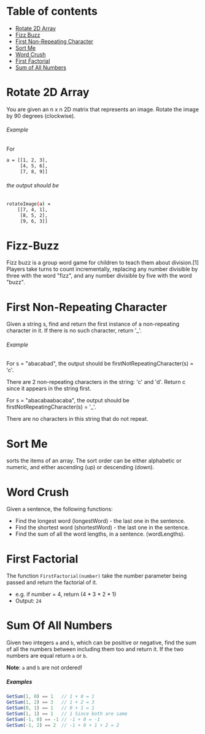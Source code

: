 Table of contents
=================

  * [Rotate 2D Array](#rotate-2d-array)
  * [Fizz Buzz](#fizz-buzz)
  * [First Non-Repeating Character](#first-non-repeating-character)
  * [Sort Me](#sort-me)
  * [Word Crush](#word-crush)
  * [First Factorial](#first-factorial)
  * [Sum of All Numbers](#sum-of-all-numbers)


Rotate 2D Array
============

You are given an n x n 2D matrix that represents an image. Rotate the image by 90 degrees (clockwise).

###### Example

For

``` bash
a = [[1, 2, 3],
     [4, 5, 6],
     [7, 8, 9]]
```     
###### the output should be

``` bash
rotateImage(a) =
    [[7, 4, 1],
     [8, 5, 2],
     [9, 6, 3]]
```

Fizz-Buzz
============
Fizz buzz is a group word game for children to teach them about division.[1] Players take turns to count incrementally, replacing any number divisible by three with the word "fizz", and any number divisible by five with the word "buzz".


First Non-Repeating Character
============

Given a string s, find and return the first instance of a non-repeating character in it. If there is no such character, return '_'.

###### Example

For s = "abacabad", the output should be firstNotRepeatingCharacter(s) = 'c'.

There are 2 non-repeating characters in the string: 'c' and 'd'. Return c since it appears in the string first.

For s = "abacabaabacaba", the output should be firstNotRepeatingCharacter(s) = '_'.

There are no characters in this string that do not repeat.


Sort Me
============

sorts the items of an array. The sort order can be either alphabetic or numeric, and either ascending (up) or descending (down).


Word Crush
============

Given a sentence, the following functions:
* Find the longest word (longestWord) - the last one in the sentence.
* Find the shortest word (shortestWord) - the last one in the sentence.
* Find the sum of all the word lengths, in a sentence. (wordLengths).


First Factorial
============

The function `FirstFactorial(number)` take the number parameter being passed and return the factorial of it.

* e.g. if number = 4, return (4 * 3 * 2 * 1)
* Output: `24`


Sum Of All Numbers
============

Given two integers `a` and `b`, which can be positive or negative, find the sum of all the numbers between including them too and return it. If the two numbers are equal return `a` or `b`.

**Note**: `a` and `b` are not ordered!

##### Examples
```js
GetSum(1, 0) == 1   // 1 + 0 = 1
GetSum(1, 2) == 3   // 1 + 2 = 3
GetSum(0, 1) == 1   // 0 + 1 = 1
GetSum(1, 1) == 1   // 1 Since both are same
GetSum(-1, 0) == -1 // -1 + 0 = -1
GetSum(-1, 2) == 2  // -1 + 0 + 1 + 2 = 2
```